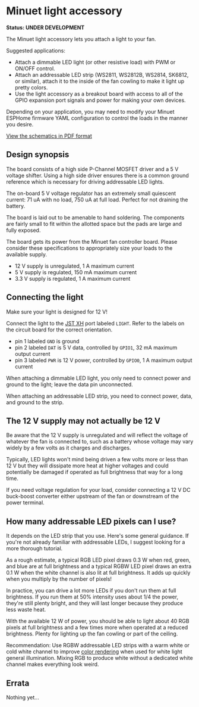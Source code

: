 # Minuet light accessory

**Status: UNDER DEVELOPMENT**

The Minuet light accessory lets you attach a light to your fan.

Suggested applications:

- Attach a dimmable LED light (or other resistive load) with PWM or ON/OFF control.
- Attach an addressable LED strip (WS2811, WS2812B, WS2814, SK6812, or similar), attach it to the inside of the fan cowling to make it light up pretty colors.
- Use the light accessory as a breakout board with access to all of the GPIO expansion port signals and power for making your own devices.

Depending on your application, you may need to modify your Minuet ESPHome firmware YAML configuration to control the loads in the manner you desire.

[View the schematics in PDF format](light.pdf)

## Design synopsis

The board consists of a high side P-Channel MOSFET driver and a 5 V voltage shifter.  Using a high side driver ensures there is a common ground reference which is necessary for driving addressable LED lights.

The on-board 5 V voltage regulator has an extremely small quiescent current: 71 uA with no load, 750 uA at full load.  Perfect for not draining the battery.

The board is laid out to be amenable to hand soldering.  The components are fairly small to fit within the allotted space but the pads are large and fully exposed.

The board gets its power from the Minuet fan controller board.  Please consider these specifications to appropriately size your loads to the available supply.

- 12 V supply is unregulated, 1 A maximum current
- 5 V supply is regulated, 150 mA maximum current
- 3.3 V supply is regulated, 1 A maximum current

## Connecting the light

Make sure your light is designed for 12 V!

Connect the light to the [JST XH](https://www.jst.com/wp-content/uploads/2021/01/eXH-new.pdf) port labeled `LIGHT`.  Refer to the labels on the circuit board for the correct orientation.

- pin 1 labeled `GND` is ground
- pin 2 labeled `DAT` is 5 V data, controlled by `GPIO1`, 32 mA maximum output current
- pin 3 labeled `PWR` is 12 V power, controlled by `GPIO0`, 1 A maximum output current

When attaching a dimmable LED light, you only need to connect power and ground to the light; leave the data pin unconnected.

When attaching an addressable LED strip, you need to connect power, data, and ground to the strip.

## The 12 V supply may not actually be 12 V

Be aware that the 12 V supply is unregulated and will reflect the voltage of whatever the fan is connected to, such as a battery whose voltage may vary widely by a few volts as it charges and discharges.

Typically, LED lights won't mind being driven a few volts more or less than 12 V but they will dissipate more heat at higher voltages and could potentially be damaged if operated as full brightness that way for a long time.

If you need voltage regulation for your load, consider connecting a 12 V DC buck-boost converter either upstream of the fan or downstream of the power terminal.

## How many addressable LED pixels can I use?

It depends on the LED strip that you use.  Here's some general guidance.  If you're not already familiar with addressable LEDs, I suggest looking for a more thorough tutorial.

As a rough estimate, a typical RGB LED pixel draws 0.3 W when red, green, and blue are at full brightness and a typical RGBW LED pixel draws an extra 0.1 W when the white channel is also lit at full brightness.  It adds up quickly when you multiply by the number of pixels!

In practice, you can drive a lot more LEDs if you don't run them at full brightness.  If you run them at 50% intensity uses about 1/4 the power, they're still plenty bright, and they will last longer because they produce less waste heat.

With the available 12 W of power, you should be able to light about 40 RGB pixels at full brightness and a few times more when operated at a reduced brightness.  Plenty for lighting up the fan cowling or part of the ceiling.

Recommendation: Use RGBW addressable LED strips with a warm white or cold white channel to improve [color rendering](https://en.wikipedia.org/wiki/Color_rendering_index) when used for white light general illumination.  Mixing RGB to produce white without a dedicated white channel makes everything look weird.

## Errata

Nothing yet...
